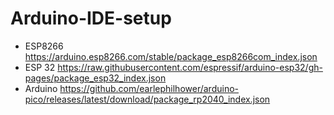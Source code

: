 # Arduino-IDE-setup

- ESP8266 https://arduino.esp8266.com/stable/package_esp8266com_index.json
- ESP 32 https://raw.githubusercontent.com/espressif/arduino-esp32/gh-pages/package_esp32_index.json
- Arduino https://github.com/earlephilhower/arduino-pico/releases/latest/download/package_rp2040_index.json
